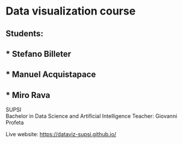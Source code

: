 # Data visualization course
## Students: 
## * Stefano Billeter
## * Manuel Acquistapace
## * Miro Rava

SUPSI  
Bachelor in Data Science and Artificial Intelligence
Teacher: Giovanni Profeta

Live website: https://dataviz-supsi.github.io/